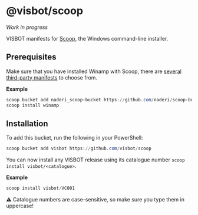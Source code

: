 # @visbot/scoop

*Work in progress*

VISBOT manifests for [Scoop](https://scoop.sh), the Windows command-line installer.

## Prerequisites

Make sure that you have installed Winamp with Scoop, there are [several third-party manifests](https://scoop.sh/#/apps?q=winamp) to choose from.

**Example**

```powershell
scoop bucket add naderi_scoop-bucket https://github.com/naderi/scoop-bucket
scoop install winamp
```

## Installation

To add this bucket, run the following in your PowerShell:

```ps1
scoop bucket add visbot https://github.com/visbot/scoop
```

You can now install any VISBOT release using its catalogue number `scoop install visbot/<catalogue>`.

**Example**

```powershell
scoop install visbot/VC001
```

:warning: Catalogue numbers are case-sensitive, so make sure you type them in uppercase!
